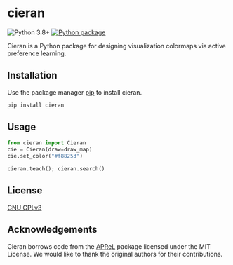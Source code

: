 # cieran

![Python 3.8+](https://img.shields.io/badge/python-3.8%2B-blue)
[![Python package](https://github.com/matthhong/cieran/actions/workflows/python-package.yml/badge.svg)](https://github.com/matthhong/cieran/actions/workflows/python-package.yml)

Cieran is a Python package for designing visualization colormaps via active preference learning.

## Installation

Use the package manager [pip](https://pip.pypa.io/en/stable/) to install cieran.

```bash
pip install cieran
```

## Usage

```python
from cieran import Cieran
cie = Cieran(draw=draw_map)
cie.set_color("#f88253")

cieran.teach(); cieran.search()
```

## License
[GNU GPLv3](https://choosealicense.com/licenses/gpl-3.0/)

## Acknowledgements
Cieran borrows code from the [APReL](https://github.com/Stanford-ILIAD/APReL) package licensed under the MIT License. We would like to thank the original authors for their contributions.
